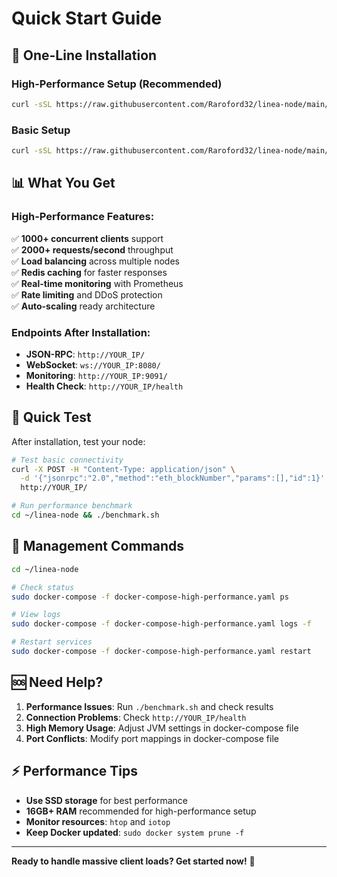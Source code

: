 # Quick Start Guide

## 🚀 One-Line Installation

### High-Performance Setup (Recommended)
```bash
curl -sSL https://raw.githubusercontent.com/Raroford32/linea-node/main/install-high-performance.sh | bash
```

### Basic Setup  
```bash
curl -sSL https://raw.githubusercontent.com/Raroford32/linea-node/main/install-basic.sh | bash
```

## 📊 What You Get

### High-Performance Features:
✅ **1000+ concurrent clients** support  
✅ **2000+ requests/second** throughput  
✅ **Load balancing** across multiple nodes  
✅ **Redis caching** for faster responses  
✅ **Real-time monitoring** with Prometheus  
✅ **Rate limiting** and DDoS protection  
✅ **Auto-scaling** ready architecture  

### Endpoints After Installation:
- **JSON-RPC**: `http://YOUR_IP/`
- **WebSocket**: `ws://YOUR_IP:8080/`
- **Monitoring**: `http://YOUR_IP:9091/`
- **Health Check**: `http://YOUR_IP/health`

## 🔧 Quick Test

After installation, test your node:
```bash
# Test basic connectivity
curl -X POST -H "Content-Type: application/json" \
  -d '{"jsonrpc":"2.0","method":"eth_blockNumber","params":[],"id":1}' \
  http://YOUR_IP/

# Run performance benchmark
cd ~/linea-node && ./benchmark.sh
```

## 📱 Management Commands

```bash
cd ~/linea-node

# Check status
sudo docker-compose -f docker-compose-high-performance.yaml ps

# View logs
sudo docker-compose -f docker-compose-high-performance.yaml logs -f

# Restart services
sudo docker-compose -f docker-compose-high-performance.yaml restart
```

## 🆘 Need Help?

1. **Performance Issues**: Run `./benchmark.sh` and check results
2. **Connection Problems**: Check `http://YOUR_IP/health`
3. **High Memory Usage**: Adjust JVM settings in docker-compose file
4. **Port Conflicts**: Modify port mappings in docker-compose file

## ⚡ Performance Tips

- **Use SSD storage** for best performance
- **16GB+ RAM** recommended for high-performance setup  
- **Monitor resources**: `htop` and `iotop`
- **Keep Docker updated**: `sudo docker system prune -f`

---

**Ready to handle massive client loads? Get started now!** 🚀